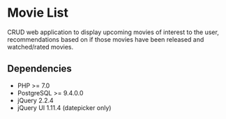 # Movie List

CRUD web application to display upcoming movies of interest to the user, recommendations based on if those movies have been released and watched/rated movies.

## Dependencies

* PHP >= 7.0
* PostgreSQL >= 9.4.0.0
* jQuery 2.2.4
* jQuery UI 1.11.4 (datepicker only)